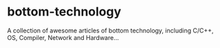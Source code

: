 # bottom-technology
A collection of awesome articles of bottom technology, including C/C++, OS, Compiler, Network and Hardware...
